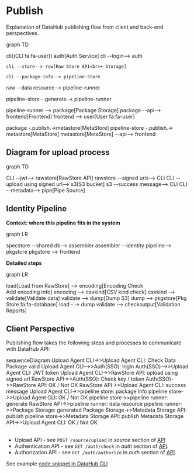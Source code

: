 # Publish

Explanation of DataHub publishing flow from client and back-end perspectives.

<div class="mermaid">

graph TD


  cli((CLI fa:fa-user))
  auth[Auth Service]
  cli --login--> auth
  
	
	cli --store--> raw[Raw Store API<br>+ Storage]  
  
	cli --package-info--> pipeline-store
  raw --data resource--> pipeline-runner
  
  pipeline-store -.generate.-> pipeline-runner
	
  pipeline-runner --> package[Package Storage]
	package --api--> frontend[Frontend]
  frontend --> user[User fa:fa-user]
  

  
  package -.publish.->metastore[MetaStore]
  pipeline-store -.publish.-> metastore[MetaStore]
  metastore[MetaStore] --api--> frontend
  
</div>

## Diagram for upload process

<div class="mermaid">
graph TD

  CLI --jwt--> rawstore[RawStore API]
  rawstore --signed urls--> CLI
  CLI --upload using signed url--> s3[S3 bucket]
  s3 --success message--> CLI
  CLI --metadata--> pipe[Pipe Source]
</div>

## Identity Pipeline

**Context: where this pipeline fits in the system**

<div class="mermaid">
graph LR

  specstore --shared db--> assembler
  assembler --identity pipeline--> pkgstore
  pkgstore --> frontend
</div>

**Detailed steps**

<div class="mermaid">
graph LR

  load[Load from RawStore] --> encoding[Encoding Check<br>Add encoding info]
  encoding --> csvkind[CSV kind check]
  csvkind --> validate[Validate data]
  validate --> dump[Dump S3]
  dump --> pkgstore[Pkg Store fa:fa-database]
  load -.-> dump
  validate --> checkoutput[Validation<br>Reports]
</div>


## Client Perspective

Publishing flow takes the following steps and processes to communicate with DataHub API:

<div class="mermaid">
sequenceDiagram
Upload Agent CLI->>Upload Agent CLI: Check Data Package valid
Upload Agent CLI-->>Auth(SSO): login
Auth(SSO)-->>Upload Agent CLI: JWT token
Upload Agent CLI->>RawStore API: upload using signed url
RawStore API->>Auth(SSO): Check key / token
Auth(SSO)->>RawStore API: OK / Not OK
RawStore API->>Upload Agent CLI: success message
Upload Agent CLI->>pipeline store: package info
pipeline store->>Upload Agent CLI: OK / Not OK
pipeline store->>pipeline runner: generate
RawStore API->>pipeline runner: data resource
pipeline runner->>Package Storage: generated
Package Storage->>Metadata Storage API: publish
pipeline store->>Metadata Storage API: publish
Metadata Storage API->>Upload Agent CLI: OK / Not OK
</div>
<br>

* Upload API - see `POST /source/upload` in *source* section of [API][api]
* Authentication API - see `GET /auth/check` in *auth* section of [API][api].
* Authorization API - see `GET /auth/authorize` in *auth* section of [API][api].




See example [code snippet in DataHub CLI][publish-code]

[api]: /developers/api/
[publish-code]: https://github.com/datahq/datahub-cli/blob/b869d38073248903a944029cf93eddf3ef50001a/bin/data-push.js#L34

[api]: /developers/api/

